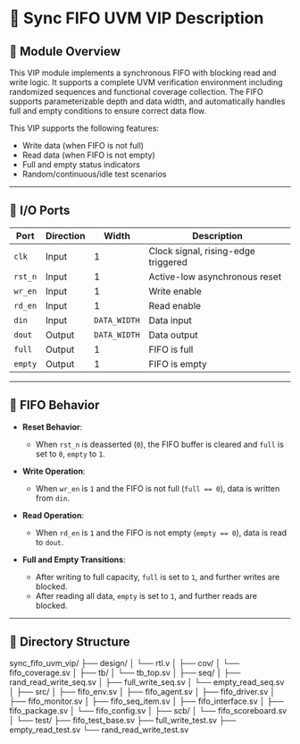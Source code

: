 # 📘 Sync FIFO UVM VIP Description

## 🧩 Module Overview

This VIP module implements a synchronous FIFO with blocking read and write logic. It supports a complete UVM verification environment including randomized sequences and functional coverage collection. The FIFO supports parameterizable depth and data width, and automatically handles full and empty conditions to ensure correct data flow.

This VIP supports the following features:

- Write data (when FIFO is not full)
- Read data (when FIFO is not empty)
- Full and empty status indicators
- Random/continuous/idle test scenarios

---

## 🔧 I/O Ports

| Port    | Direction | Width        | Description                          |
|---------|-----------|--------------|--------------------------------------|
| `clk`   | Input     | 1            | Clock signal, rising-edge triggered  |
| `rst_n` | Input     | 1            | Active-low asynchronous reset        |
| `wr_en` | Input     | 1            | Write enable                         |
| `rd_en` | Input     | 1            | Read enable                          |
| `din`   | Input     | `DATA_WIDTH` | Data input                           |
| `dout`  | Output    | `DATA_WIDTH` | Data output                          |
| `full`  | Output    | 1            | FIFO is full                         |
| `empty` | Output    | 1            | FIFO is empty                        |

---

## 🔁 FIFO Behavior

- **Reset Behavior**:
  - When `rst_n` is deasserted (`0`), the FIFO buffer is cleared and `full` is set to `0`, `empty` to `1`.

- **Write Operation**:
  - When `wr_en` is `1` and the FIFO is not full (`full == 0`), data is written from `din`.

- **Read Operation**:
  - When `rd_en` is `1` and the FIFO is not empty (`empty == 0`), data is read to `dout`.

- **Full and Empty Transitions**:
  - After writing to full capacity, `full` is set to `1`, and further writes are blocked.
  - After reading all data, `empty` is set to `1`, and further reads are blocked.

---

## 📁 Directory Structure

sync_fifo_uvm_vip/
├── design/
│   └── rtl.v
│
├── cov/
│   └── fifo_coverage.sv
│
├── tb/
│   └── tb_top.sv
│
├── seq/
│   ├── rand_read_write_seq.sv
│   ├── full_write_seq.sv
│   └── empty_read_seq.sv
│
├── src/
│   ├── fifo_env.sv
│   ├── fifo_agent.sv
│   ├── fifo_driver.sv
│   ├── fifo_monitor.sv
│   ├── fifo_seq_item.sv
│   ├── fifo_interface.sv
│   ├── fifo_package.sv
│   └── fifo_config.sv
│
├── scb/
│   └── fifo_scoreboard.sv
│
└── test/
    ├── fifo_test_base.sv
    ├── full_write_test.sv
    ├── empty_read_test.sv
    └── rand_read_write_test.sv
